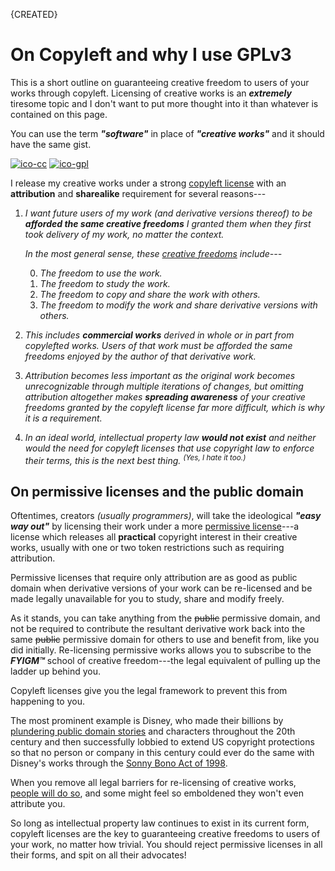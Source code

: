 <!-- posted 2022/2/5 -->
<span class="right">{CREATED}</span>

# On Copyleft and why I use GPLv3
This is a short outline on guaranteeing creative freedom to users of your works through copyleft.
Licensing of creative works is an ***extremely*** tiresome topic and I don't want to put more thought into it than whatever is contained on this page.

You can use the term ***"software"*** in place of ***"creative works"*** and it should have the same gist.

[![ico-cc]({DOC_ROOT}/static/button/cc.png)]({CC_BY_SA} "Creative Commons Attribution-ShareAlike 4.0")
[![ico-gpl]({DOC_ROOT}/static/button/gpl.png)]({GNU_GPL} "GNU General Public License version 3 or later")

I release my creative works under a strong [copyleft license][copyleft] with an **attribution** and **sharealike** requirement for several reasons---

1. _I want future users of my work (and derivative versions thereof) to be **afforded the same creative freedoms** I granted them when they first took delivery of my work, no matter the context._

	_In the most general sense, these [creative freedoms][freedoms] include---_

	0. _The freedom to use the work._
	1. _The freedom to study the work._
	2. _The freedom to copy and share the work with others._
	3. _The freedom to modify the work and share derivative versions with others._

2. _This includes **commercial works** derived in whole or in part from copylefted works. Users of that work must be afforded the same freedoms enjoyed by the author of that derivative work._

3. _Attribution becomes less important as the original work becomes unrecognizable through multiple iterations of changes, but omitting attribution altogether makes **spreading awareness** of your creative freedoms granted by the copyleft license far more difficult, which is why it is a requirement._

4. _In an ideal world, intellectual property law **would not exist** and neither would the need for copyleft licenses that use copyright law to enforce their terms, this is the next best thing. <sup>(Yes, I hate it too.)</sup>_

## On permissive licenses and the public domain
Oftentimes, creators _(usually programmers)_, will take the ideological ***"easy way out"*** by licensing their work under a more [permissive license][permissive]---a license which releases all **practical** copyright interest in their creative works, usually with one or two token restrictions such as requiring attribution.

Permissive licenses that require only attribution are as good as public domain when derivative versions of your work can be re-licensed and be made legally unavailable for you to study, share and modify freely.

As it stands, you can take anything from the ~~public~~ permissive domain, and not be required to contribute the resultant derivative work back into the same ~~public~~ permissive domain for others to use and benefit from, like you did initially.
Re-licensing permissive works allows you to subscribe to the ***FYIGM&trade;*** school of creative freedom---the legal equivalent of pulling up the ladder up behind you.

Copyleft licenses give you the legal framework to prevent this from happening to you.

<div style="border-right: 2px;" class="aside right">

The most prominent example is Disney,
who made their billions by [plundering public domain stories][disney] and characters throughout the 20th century
and then successfully lobbied to extend US copyright protections
so that no person or company in this century could ever do the same with Disney's works through the [Sonny Bono Act of 1998][sonny-bono].

</div>

When you remove all legal barriers for re-licensing of creative works, [people will do so][minix], and some might feel so emboldened they won't even attribute you.

So long as intellectual property law continues to exist in its current form, copyleft licenses are the key to guaranteeing creative freedoms to users of your work, no matter how trivial.
You should reject permissive licenses in all their forms, and spit on all their advocates!

[copyleft]: https://en.wikipedia.org/wiki/Copyleft
[permissive]: https://en.wikipedia.org/wiki/Permissive_software_license

[disney]: https://derekkhanna.medium.com/disney-works-based-on-public-domain-eb49ac34c3da
	"Disney works based on the public domain"
[sonny-bono]: https://en.wikipedia.org/wiki/Copyright_Term_Extension_Act
	"Sonny Bono Copyright Term Extension Act of 1998"

[minix]: https://www.cs.vu.nl/~ast/intel/
	"Permissively licensed OS is used by Intel in the most prolific spyware implementation in the world."

[freedoms]: https://www.gnu.org/philosophy/free-sw.en.html#four-freedoms
	"FSF definition of free software"
